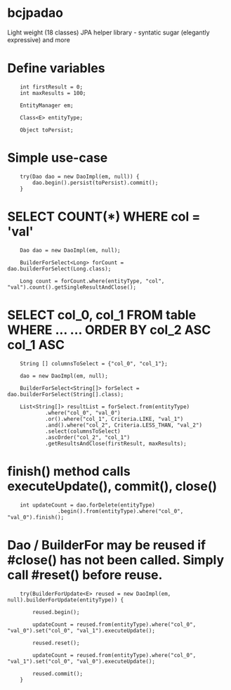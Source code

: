 # bcjpadao
Light weight (18 classes) JPA helper library - syntatic sugar (elegantly expressive) and more

# Define variables

        int firstResult = 0;
        int maxResults = 100;
        
        EntityManager em;
        
        Class<E> entityType;
        
        Object toPersist;
        
# Simple use-case

        try(Dao dao = new DaoImpl(em, null)) {
            dao.begin().persist(toPersist).commit();
        }

# SELECT COUNT(*) WHERE col = 'val'
        
        Dao dao = new DaoImpl(em, null);
        
        BuilderForSelect<Long> forCount = dao.builderForSelect(Long.class);
        
        Long count = forCount.where(entityType, "col", "val").count().getSingleResultAndClose();
        
# SELECT col_0, col_1 FROM table WHERE ... ... ORDER BY col_2 ASC col_1 ASC

        String [] columnsToSelect = {"col_0", "col_1"};
        
        dao = new DaoImpl(em, null);
        
        BuilderForSelect<String[]> forSelect = dao.builderForSelect(String[].class);
        
        List<String[]> resultList = forSelect.from(entityType)
                .where("col_0", "val_0")
                .or().where("col_1", Criteria.LIKE, "val_1")
                .and().where("col_2", Criteria.LESS_THAN, "val_2")
                .select(columnsToSelect)
                .ascOrder("col_2", "col_1")
                .getResultsAndClose(firstResult, maxResults);

# finish() method calls executeUpdate(), commit(), close()
        
        int updateCount = dao.forDelete(entityType)
                    .begin().from(entityType).where("col_0", "val_0").finish(); 

# Dao / BuilderFor may be reused if #close() has not been called. Simply call #reset() before reuse.

        try(BuilderForUpdate<E> reused = new DaoImpl(em, null).builderForUpdate(entityType)) {
            
            reused.begin();
            
            updateCount = reused.from(entityType).where("col_0", "val_0").set("col_0", "val_1").executeUpdate();
            
            reused.reset();
            
            updateCount = reused.from(entityType).where("col_0", "val_1").set("col_0", "val_0").executeUpdate();
            
            reused.commit();
        }
